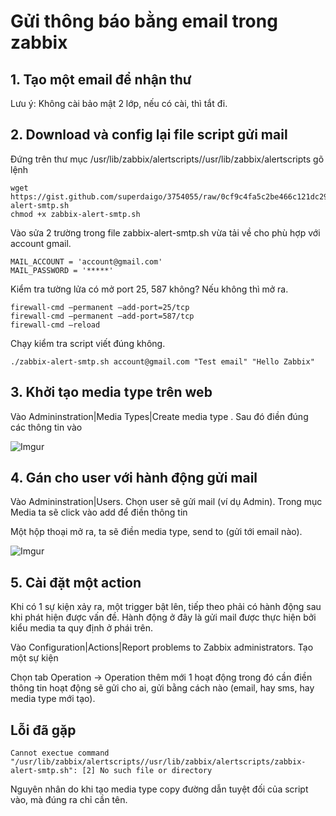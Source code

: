 # Gửi thông báo bằng email trong zabbix

## 1. Tạo một email để nhận thư

Lưu ý: Không cài bảo mật 2 lớp, nếu có cài, thì tắt đi.

## 2. Download và config lại file script gửi mail

Đứng trên thư mục /usr/lib/zabbix/alertscripts//usr/lib/zabbix/alertscripts gõ lệnh

```
wget https://gist.github.com/superdaigo/3754055/raw/0cf9c4fa5c2be466c121dc29d574dcf4122d1b17/zabbix-alert-smtp.sh
chmod +x zabbix-alert-smtp.sh
```

Vào sửa 2 trường trong file zabbix-alert-smtp.sh vừa tải về cho phù hợp với account gmail. 

```
MAIL_ACCOUNT = 'account@gmail.com'
MAIL_PASSWORD = '*****'
```

Kiểm tra tường lửa có mở port 25, 587 không? Nếu không thì mở ra.

```
firewall-cmd –permanent –add-port=25/tcp
firewall-cmd –permanent –add-port=587/tcp
firewall-cmd –reload
```

Chạy kiểm tra script viết đúng không.

`./zabbix-alert-smtp.sh account@gmail.com "Test email" "Hello Zabbix"`

## 3. Khởi tạo media type trên web

Vào Admininstration|Media Types|Create media type . Sau đó điền đúng các thông tin vào

![Imgur](https://i.imgur.com/WbSsisL.png)

## 4. Gán cho user với hành động gửi mail

Vào Admininstration|Users. Chọn user sẽ gửi mail (ví dụ Admin). Trong mục Media ta sẽ click vào add để điền thông tin 

Một hộp thoại mở ra, ta sẽ điền media type, send to (gửi tới email nào).

![Imgur](https://i.imgur.com/DADimGF.png)

## 5. Cài đặt một action

Khi có 1 sự kiện xảy ra, một trigger bật lên, tiếp theo phải có hành động sau khi phát hiện được vấn đề. Hành động ở đây là gửi mail
được thực hiện bởi kiểu media ta quy định ở phái trên.

Vào Configuration|Actions|Report problems to Zabbix administrators. Tạo một sự kiện 

Chọn tab Operation -> Operation thêm mới 1 hoạt động trong đó cần điền thông tin hoạt động sẽ gửi cho ai, gửi bằng cách nào (email, hay sms, hay media 
type mới tạo).

## Lỗi đã gặp

`Cannot exectue command "/usr/lib/zabbix/alertscripts//usr/lib/zabbix/alertscripts/zabbix-alert-smtp.sh": [2] No such file or directory`

Nguyên nhân do khi tạo media type copy đường dẫn tuyệt đối của script vào, mà đúng ra chỉ cần tên.


